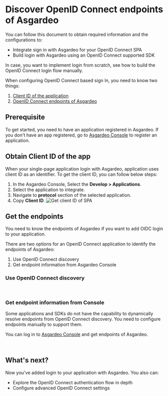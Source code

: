 # Discover OpenID Connect endpoints of Asgardeo

You can follow this document to obtain required information and the configurations to:
 - Integrate sign in with Asgardeo for your OpenID Connect SPA
 - Build login with Asgardeo using an OpenID Connect supported SDK

In case, you want to implement login from scratch, see how to <a :href="$withBase('/guides/applications/oidc/implement-auth-code-with-pkce')">build the OpenID Connect login flow manually</a>.

When configuring OpenID Connect based sign In, you need to know two things:
1. [Client ID of the application](#obtain-client-id-of-the-app)
2. [OpenID Connect endpoints of Asgardeo](#discover-openid-connect-endpoints-of-asgardeo)

## Prerequisite
To get started, you need to have an application registered in Asgardeo. If you don't have an app registered, go to [Asgardeo Console](https://console.asgardeo.io/) to <a :href="$withBase('/guides/applications/spa/register-single-page-app/')">register an application</a>.

## Obtain Client ID of the app
When your single-page application login with Asgardeo, application uses client ID as an identifier. To get the client ID, you can follow below steps:
1. In the Asgardeo Console, Select the **Develop > Applications**.
2. Select the application to integrate.
3. Navigate to **protocol** section of the selected application.
4. Copy **Client ID**. 
    <img :src="$withBase('/assets/img/guides/applications/get-client-id.png')" alt="Get client ID of SPA">

## Get the endpoints

You need to know the endpoints of Asgardeo if you want to add OIDC login to your application. 
 
There are two options for an OpenID Connect application to identify the endpoints of Asgardeo:
 1. Use OpenID Connect discovery
 2. Get endpoint information from Asgardeo Console
 
### Use OpenID Connect discovery
 
  <CommonGuide guide='guides/fragments/manage-app/discover-endpoints/discover-from-discovery-endpoint.md'/>
  
<br>

### Get endpoint information from Console
Some applications and SDKs do not have the capability to dynamically resolve endpoints from  OpenID Connect discovery. You need to configure endpoints manually to support them.

You can log  in to [Asgardeo Console](https://console.asgardeo.io/) and get endpoints of Asgardeo. 

  <CommonGuide guide='guides/fragments/manage-app/discover-endpoints/discover-oidc-endpoints-from-console.md'/>

<br>

## What's next?
Now you've added login to your application with Asgardeo. You also can:
- <a :href="$withBase('/guides/applications/oidc/implement-auth-code-with-pkce')">Explore the OpenID Connect authentication flow in depth</a>
- <a :href="$withBase('/references/app-settings/oidc-settings-for-app')">Configure advanced OpenID Connect settings</a>
